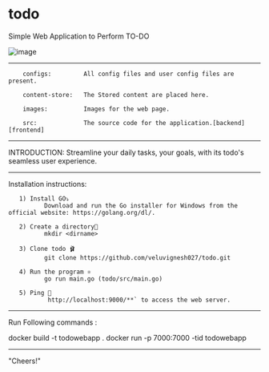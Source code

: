 # todo
Simple Web Application to Perform TO-DO


![image](https://github.com/veluvignesh027/todo/assets/88939464/e1a1482c-5592-484f-b2c9-251d2c0d5401)
__________________________________________________________________________________________________________
        configs:         All config files and user config files are present.

        content-store:   The Stored content are placed here.

        images:          Images for the web page.

        src:             The source code for the application.[backend][frontend]
__________________________________________________________________________________________________________

INTRODUCTION:
       Streamline your daily tasks, your goals, with its todo's seamless user experience. 
__________________________________________________________________________________________________________

Installation instructions:

       1) Install GO⤵️
              Download and run the Go installer for Windows from the official website: https://golang.org/dl/.
              
       2) Create a directory📑
              mkdir <dirname>
              
       3) Clone todo 🩰
              git clone https://github.com/veluvignesh027/todo.git
              
       4) Run the program ⚛️
              go run main.go (todo/src/main.go)
              
       5) Ping 🏹
               http://localhost:9000/**` to access the web server.
______________________________________________________________________________________________________________

Run Following commands :

docker build -t todowebapp .
docker run -p 7000:7000 -tid todowebapp

______________________________________________________________________________________________________________
"Cheers!"


